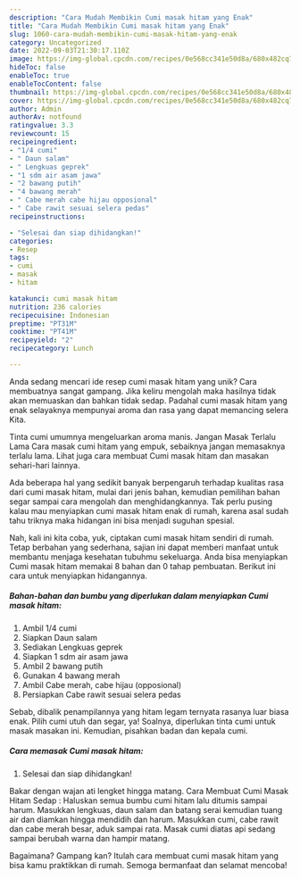 ```yaml
---
description: "Cara Mudah Membikin Cumi masak hitam yang Enak"
title: "Cara Mudah Membikin Cumi masak hitam yang Enak"
slug: 1060-cara-mudah-membikin-cumi-masak-hitam-yang-enak
category: Uncategorized
date: 2022-09-03T21:30:17.110Z
image: https://img-global.cpcdn.com/recipes/0e568cc341e50d8a/680x482cq70/cumi-masak-hitam-foto-resep-utama.jpg
hideToc: false
enableToc: true
enableTocContent: false
thumbnail: https://img-global.cpcdn.com/recipes/0e568cc341e50d8a/680x482cq70/cumi-masak-hitam-foto-resep-utama.jpg
cover: https://img-global.cpcdn.com/recipes/0e568cc341e50d8a/680x482cq70/cumi-masak-hitam-foto-resep-utama.jpg
author: Admin
authorAv: notfound
ratingvalue: 3.3
reviewcount: 15
recipeingredient:
- "1/4 cumi"
- " Daun salam"
- " Lengkuas geprek"
- "1 sdm air asam jawa"
- "2 bawang putih"
- "4 bawang merah"
- " Cabe merah cabe hijau opposional"
- " Cabe rawit sesuai selera pedas"
recipeinstructions:

- "Selesai dan siap dihidangkan!"
categories:
- Resep
tags:
- cumi
- masak
- hitam

katakunci: cumi masak hitam 
nutrition: 236 calories
recipecuisine: Indonesian
preptime: "PT31M"
cooktime: "PT41M"
recipeyield: "2"
recipecategory: Lunch

---
```





Anda sedang mencari ide resep cumi masak hitam yang unik? Cara membuatnya sangat gampang. Jika keliru mengolah maka hasilnya tidak akan memuaskan dan bahkan tidak sedap. Padahal cumi masak hitam yang enak selayaknya mempunyai aroma dan rasa yang dapat memancing selera Kita.





Tinta cumi umumnya mengeluarkan aroma manis. Jangan Masak Terlalu Lama Cara masak cumi hitam yang empuk, sebaiknya jangan memasaknya terlalu lama. Lihat juga cara membuat Cumi masak hitam dan masakan sehari-hari lainnya.

Ada beberapa hal yang sedikit banyak berpengaruh terhadap kualitas rasa dari cumi masak hitam, mulai dari jenis bahan, kemudian pemilihan bahan segar sampai cara mengolah dan menghidangkannya. Tak perlu pusing kalau mau menyiapkan cumi masak hitam enak di rumah, karena asal sudah tahu triknya maka hidangan ini bisa menjadi suguhan spesial.






Nah, kali ini kita coba, yuk, ciptakan cumi masak hitam sendiri di rumah. Tetap berbahan yang sederhana, sajian ini dapat memberi manfaat untuk membantu menjaga kesehatan tubuhmu sekeluarga. Anda bisa menyiapkan Cumi masak hitam memakai 8 bahan dan 0 tahap pembuatan. Berikut ini cara untuk menyiapkan hidangannya.

<!--inarticleads1-->

##### Bahan-bahan dan bumbu yang diperlukan dalam menyiapkan Cumi masak hitam:

1. Ambil 1/4 cumi
1. Siapkan  Daun salam
1. Sediakan  Lengkuas geprek
1. Siapkan 1 sdm air asam jawa
1. Ambil 2 bawang putih
1. Gunakan 4 bawang merah
1. Ambil  Cabe merah, cabe hijau (opposional)
1. Persiapkan  Cabe rawit sesuai selera pedas


Sebab, dibalik penampilannya yang hitam legam ternyata rasanya luar biasa enak. Pilih cumi utuh dan segar, ya! Soalnya, diperlukan tinta cumi untuk masak masakan ini. Kemudian, pisahkan badan dan kepala cumi. 

<!--inarticleads2-->

##### Cara memasak Cumi masak hitam:


1. Selesai dan siap dihidangkan!

Bakar dengan wajan ati lengket hingga matang. Cara Membuat Cumi Masak Hitam Sedap : Haluskan semua bumbu cumi hitam lalu ditumis sampai harum. Masukkan lengkuas, daun salam dan batang serai kemudian tuang air dan diamkan hingga mendidih dan harum. Masukkan cumi, cabe rawit dan cabe merah besar, aduk sampai rata. Masak cumi diatas api sedang sampai berubah warna dan hampir matang. 

Bagaimana? Gampang kan? Itulah cara membuat cumi masak hitam yang bisa kamu praktikkan di rumah. Semoga bermanfaat dan selamat mencoba!
